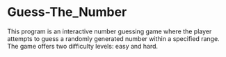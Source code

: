 # Guess-The_Number
This program is an interactive number guessing game where the player attempts to guess a randomly generated number within a specified range. The game offers two difficulty levels: easy and hard.
